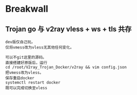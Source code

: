 # Breakwall  

## Trojan go 与 v2ray vless + ws + tls 共存
```
dev版仅自己玩。
仅将vmess改为vless无其他任何变化。
```
```
可以不git这里的源码。
直接搭建好原版后，运行
cd /root/V2ray_Trojan_Docker/v2ray && vim config.json
把vmess改为vless。
保存重启docker
systemctl restart docker
既可以完成切换至vless
```
